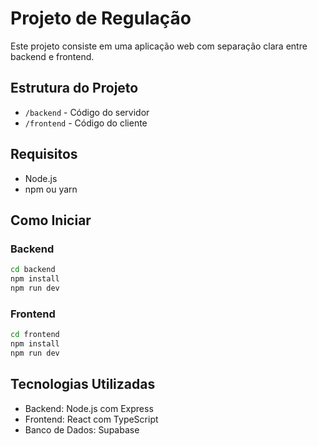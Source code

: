 # Projeto de Regulação

Este projeto consiste em uma aplicação web com separação clara entre backend e frontend.

## Estrutura do Projeto

- `/backend` - Código do servidor
- `/frontend` - Código do cliente

## Requisitos

- Node.js
- npm ou yarn

## Como Iniciar

### Backend
```bash
cd backend
npm install
npm run dev
```

### Frontend
```bash
cd frontend
npm install
npm run dev
```

## Tecnologias Utilizadas

- Backend: Node.js com Express
- Frontend: React com TypeScript
- Banco de Dados: Supabase 
